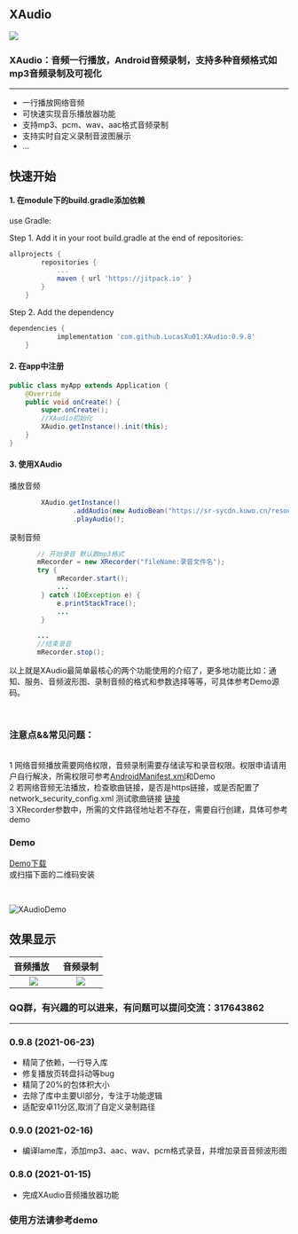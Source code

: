 ## XAudio
[![](https://jitpack.io/v/LucasXu01/XAudio.svg)](https://jitpack.io/#LucasXu01/XAudio)
### XAudio：音频一行播放，Android音频录制，支持多种音频格式如mp3音频录制及可视化
---------------------------------

* 一行播放网络音频
* 可快速实现音乐播放器功能
* 支持mp3、pcm、wav、aac格式音频录制
* 支持实时自定义录制音波图展示
* ...


## 快速开始

#### 1. 在module下的build.gradle添加依赖

use Gradle:

Step 1. Add it in your root build.gradle at the end of repositories:
```gradle
allprojects {
		repositories {
			...
			maven { url 'https://jitpack.io' }
		}
	}
```
Step 2. Add the dependency
```gradle
dependencies {
            implementation 'com.github.LucasXu01:XAudio:0.9.8'
	}
```


#### 2. 在app中注册

```java
public class myApp extends Application {
    @Override
    public void onCreate() {
        super.onCreate();
        //XAudio初始化
        XAudio.getInstance().init(this);
    }
}
```

#### 3. 使用XAudio

播放音频

```java
        XAudio.getInstance()
                .addAudio(new AudioBean("https://sr-sycdn.kuwo.cn/resource/n2/33/25/2629654819.mp3"))
                .playAudio();
```
 录制音频
 ```java
        // 开始录音 默认数mp3格式
        mRecorder = new XRecorder("fileName:录音文件名");
        try {
             mRecorder.start();
             ...
         } catch (IOException e) {
             e.printStackTrace();
             ...
         }

        ...
        //结束录音
        mRecorder.stop();

 ```

 以上就是XAudio最简单最核心的两个功能使用的介绍了，更多地功能比如：通知、服务、音频波形图、录制音频的格式和参数选择等等，可具体参考Demo源码。

<br/>

### 注意点&&常见问题：
<br/> 1 网络音频播放需要网络权限，音频录制需要存储读写和录音权限。权限申请请用户自行解决，所需权限可参考[AndroidManifest.xml](./app/src/main/AndroidManifest.xml)和Demo
<br/> 2 若网络音频无法播放，检查歌曲链接，是否是https链接，或是否配置了network_security_config.xml
  测试歌曲链接 [链接](https://sr-sycdn.kuwo.cn/resource/n2/33/25/2629654819.mp3)
<br/> 3 XRecorder参数中，所需的文件路径地址若不存在，需要自行创建，具体可参考demo


### Demo
[Demo下载](./XAudioDemo.apk)
<br/>
或扫描下面的二维码安装

<br/>

![XAudioDemo](https://www.pgyer.com/app/qrcode/hsVA)


## 效果显示
| 音频播放   | 音频录制  |
|:-----------:|:--------:|
|![](./01.jpg) | ![](./02.jpg) |


### QQ群，有兴趣的可以进来，有问题可以提问交流：317643862

----------------------------------------------------

### 0.9.8 (2021-06-23)
* 精简了依赖，一行导入库
* 修复播放页转盘抖动等bug
* 精简了20%的包体积大小
* 去除了库中主要UI部分，专注于功能逻辑
* 适配安卓11分区,取消了自定义录制路径

### 0.9.0 (2021-02-16)

* 编译lame库，添加mp3、aac、wav、pcm格式录音，并增加录音音频波形图

### 0.8.0 (2021-01-15)

* 完成XAudio音频播放器功能

### 使用方法请参考demo





